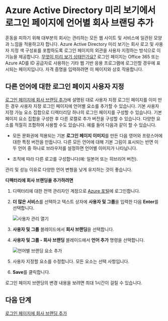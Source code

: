 <properties
pageTitle="Azure Active Directory 미리 보기에서 로그인 페이지에 언어별 회사 브랜딩 추가 | Microsoft Azure"
description="언어별 회사 브랜딩 그림 및 텍스트를 Azure에 로그인 페이지에 추가하는 방법에 대해 알아봅니다."
services="active-directory"
documentationCenter=""
authors="curtand"
manager="femila"
editor=""/>

<tags
ms.service="active-directory"
ms.workload="identity"
ms.tgt_pltfrm="na"
ms.devlang="na"
ms.topic="article"
ms.date="09/12/2016"
ms.author="curtand"/>

# Azure Active Directory 미리 보기에서 로그인 페이지에 언어별 회사 브랜딩 추가

혼동을 피하기 위해 대부분의 회사는 관리하는 모든 웹 사이트 및 서비스에 일관된 모양과 느낌을 적용하고자 합니다. Azure Active Directory 미리 보기는 회사 로고 및 사용자 지정 색 구성표를 포함하도록 로그인 페이지의 외관을 사용자 지정하는 방식으로 이 기능을 제공합니다. [무엇이 미리 보기 상태인가요?](active-directory-preview-explainer.md) 로그인 페이지는 Office 365 또는 Azure AD를 ID 공급자로 사용하는 기타 웹 기반 응용 프로그램에 로그인할 경우에 표시되는 페이지입니다. 자격 증명을 입력하려면 이 페이지와 상호 작용합니다.

## 다른 언어에 대한 로그인 페이지 사용자 지정

[로그인 페이지에 회사 브랜딩 추가](active-directory-branding-custom-signon-azure-portal.md)에 설명된 대로 사용자 지정 로그인 페이지를 이미 만든 경우 사용자 지정 로그인 페이지에 언어별 요소를 추가할 수 있습니다. 기본 사용자 지정 가능 요소 집합으로 디렉터리당 하나의 로그인 페이지를 구성할 수 있습니다. 기본 페이지 요소 집합을 구성한 후 다른 로캘로 추가 버전을 구성할 수 있습니다. 다양한 요소를 적절히 조합하여 사용할 수도 있습니다. 예를 들어 다음과 같이 할 수 있습니다.

- 모든 문화권에 적용되는 기본 **로그인 페이지 이미지**를 만든 다음 영어와 프랑스어에 대한 특정 버전을 만듭니다. 다른 모든 언어에 대해 기본 그림이 표시되는 반면 이 두 언어 중 하나로 브라우저를 설정하면 언어별 이미지가 나타납니다.

- 조직에 따라 다른 로고를 구성합니다(예: 일본어 또는 히브리어 버전).

관리 및 성능 이유로 다양한 언어 변형을 낮게 유지하는 것이 좋습니다.

**디렉터리에 회사 브랜딩을 추가하려면**

1.  디렉터리에 대한 전역 관리자인 계정으로 [Azure 포털](https://portal.azure.com)에 로그인합니다.

2.  **더 많은 서비스**를 선택하고 텍스트 상자에 **사용자 및 그룹**을 입력한 다음 **Enter**를 선택합니다.

    ![사용자 관리 열기](./media/active-directory-branding-localize-azure-portal/user-management.png)

3. **사용자 및 그룹** 블레이드에서 **회사 브랜딩**을 선택합니다.

4. **사용자 및 그룹 - 회사 브랜딩** 블레이드에서 **언어 추가** 명령을 선택합니다.

    ![언어별 브랜딩 요소 추가](./media/active-directory-branding-localize-azure-portal/add-language.png)

5. 사용자 지정할 요소를 수정합니다. 모든 요소는 선택 사항입니다.

6. **Save**를 클릭합니다.

로그인 페이지 브랜딩의 변경 내용을 보려면 최대 1시간이 걸릴 수 있습니다.

## 다음 단계

[로그인 페이지에 회사 브랜딩 추가](active-directory-branding-custom-signon-azure-portal.md)

<!---HONumber=AcomDC_0914_2016-->